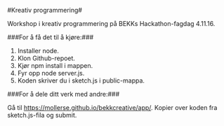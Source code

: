 #Kreativ programmering#

Workshop i kreativ programmering på BEKKs Hackathon-fagdag 4.11.16.

###For å få det til å kjøre:###

1. Installer node.
2. Klon Github-repoet.
3. Kjør npm install i mappen.
4. Fyr opp node server.js.
5. Koden skriver du i sketch.js i public-mappa.

###For å dele ditt verk med andre:###

Gå til https://mollerse.github.io/bekkcreative/app/. Kopier over koden fra sketch.js-fila og submit. 
